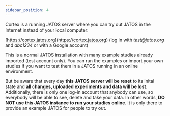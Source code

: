 ```yaml
---
sidebar_position: 4
---
```


Cortex is a running JATOS server where you can try out JATOS in the Internet instead of your local computer:

[https://cortex.jatos.org](https://cortex.jatos.org) (log in with _test@jatos.org_ and _abc1234_ or with a Google account)

This is a normal JATOS installation with many example studies already imported (test account only). You can run the examples or import your own studies if you want to test them in a JATOS running in an online environment. 

But be aware that every day **this JATOS server will be reset** to its inital state and **all changes, uploaded experiments and data will be lost**. Additionally, there is only one log-in account that anybody can use, so everybody will be able to see, delete and take your data. In other words, **DO NOT use  this JATOS instance to run your studies online**. It is only there to provide an example JATOS for people to try out.  


